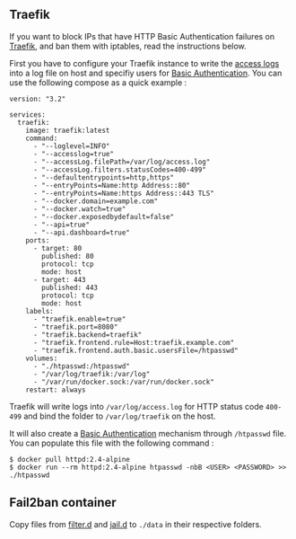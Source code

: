 ## Traefik

If you want to block IPs that have HTTP Basic Authentication failures on [Traefik](https://traefik.io/), and ban them with iptables, read the instructions below.

First you have to configure your Traefik instance to write the [access logs](https://docs.traefik.io/configuration/logs/#access-logs) into a log file on host and specifiy users for [Basic Authentication](https://docs.traefik.io/configuration/entrypoints/#basic-authentication). You can use the following compose as a quick example :

```
version: "3.2"

services:
  traefik:
    image: traefik:latest
    command:
      - "--loglevel=INFO"
      - "--accesslog=true"
      - "--accessLog.filePath=/var/log/access.log"
      - "--accessLog.filters.statusCodes=400-499"
      - "--defaultentrypoints=http,https"
      - "--entryPoints=Name:http Address::80"
      - "--entryPoints=Name:https Address::443 TLS"
      - "--docker.domain=example.com"
      - "--docker.watch=true"
      - "--docker.exposedbydefault=false"
      - "--api=true"
      - "--api.dashboard=true"
    ports:
      - target: 80
        published: 80
        protocol: tcp
        mode: host
      - target: 443
        published: 443
        protocol: tcp
        mode: host
    labels:
      - "traefik.enable=true"
      - "traefik.port=8080"
      - "traefik.backend=traefik"
      - "traefik.frontend.rule=Host:traefik.example.com"
      - "traefik.frontend.auth.basic.usersFile=/htpasswd"
    volumes:
      - "./htpasswd:/htpasswd"
      - "/var/log/traefik:/var/log"
      - "/var/run/docker.sock:/var/run/docker.sock"
    restart: always
```

Traefik will write logs into `/var/log/access.log` for HTTP status code `400-499` and bind the folder to `/var/log/traefik` on the host.

It will also create a [Basic Authentication](https://docs.traefik.io/configuration/entrypoints/#basic-authentication) mechanism through `/htpasswd` file. You can populate this file with the following command :

```
$ docker pull httpd:2.4-alpine
$ docker run --rm httpd:2.4-alpine htpasswd -nbB <USER> <PASSWORD> >> ./htpasswd
```

## Fail2ban container

Copy files from [filter.d](filter.d) and [jail.d](jail.d) to `./data` in their respective folders.
